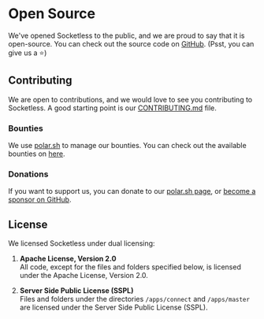 # Open Source

We've opened Socketless to the public, and we are proud to say that it is open-source. You can check out the source code on [GitHub](https://github.com/wosherco/socketless). (Psst, you can give us a ⭐)

## Contributing

We are open to contributions, and we would love to see you contributing to Socketless. A good starting point is our [CONTRIBUTING.md](https://github.com/wosherco/socketless/blob/main/CONTRIBUTING.md) file.

### Bounties

We use [polar.sh](https://polar.sh/wosherco) to manage our bounties. You can check out the available bounties on [here](https://polar.sh/wosherco/issues).

### Donations

If you want to support us, you can donate to our [polar.sh page](https://polar.sh/wosherco), or [become a sponsor on GitHub](https://github.com/sponsors/wosherco).

## License

We licensed Socketless under dual licensing:

1. **Apache License, Version 2.0**  
   All code, except for the files and folders specified below, is licensed under the Apache License, Version 2.0.

2. **Server Side Public License (SSPL)**  
   Files and folders under the directories `/apps/connect` and `/apps/master` are licensed under the Server Side Public License (SSPL).
